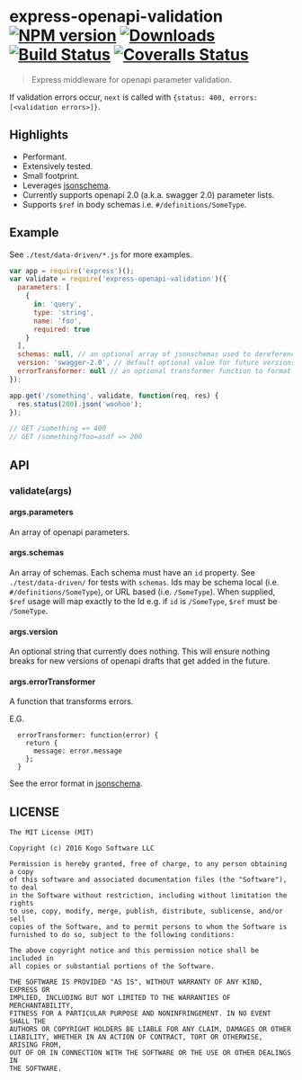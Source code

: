 # express-openapi-validation [![NPM version][npm-image]][npm-url] [![Downloads][downloads-image]][npm-url] [![Build Status][travis-image]][travis-url] [![Coveralls Status][coveralls-image]][coveralls-url]
> Express middleware for openapi parameter validation.

If validation errors occur, `next` is called with `{status: 400, errors: [<validation errors>]}`.

## Highlights

* Performant.
* Extensively tested.
* Small footprint.
* Leverages [jsonschema](https://www.npmjs.com/package/jsonschema).
* Currently supports openapi 2.0 (a.k.a. swagger 2.0) parameter lists.
* Supports `$ref` in body schemas i.e. `#/definitions/SomeType`.

## Example

See `./test/data-driven/*.js` for more examples.

```javascript
var app = require('express')();
var validate = require('express-openapi-validation')({
  parameters: [
    {
      in: 'query',
      type: 'string',
      name: 'foo',
      required: true
    }
  ],
  schemas: null, // an optional array of jsonschemas used to dereference $ref
  version: 'swagger-2.0', // default optional value for future versions of openapi
  errorTransformer: null // an optional transformer function to format errors
});

app.get('/something', validate, function(req, res) {
  res.status(200).json('woohoo');
});

// GET /something => 400
// GET /something?foo=asdf => 200
```

## API

### validate(args)
#### args.parameters

An array of openapi parameters.

#### args.schemas

An array of schemas.  Each schema must have an `id` property.  See `./test/data-driven/`
for tests with `schemas`.  Ids may be schema local (i.e. `#/definitions/SomeType`),
or URL based (i.e. `/SomeType`).  When supplied, `$ref` usage will map exactly to the
Id e.g. if `id` is `/SomeType`, `$ref` must be `/SomeType`.

#### args.version

An optional string that currently does nothing.  This will ensure nothing breaks
for new versions of openapi drafts that get added in the future.

#### args.errorTransformer

A function that transforms errors.

E.G.

```
  errorTransformer: function(error) {
    return {
      message: error.message
    };
  }
```

See the error format in [jsonschema](https://www.npmjs.com/package/jsonschema).

## LICENSE
``````
The MIT License (MIT)

Copyright (c) 2016 Kogo Software LLC

Permission is hereby granted, free of charge, to any person obtaining a copy
of this software and associated documentation files (the "Software"), to deal
in the Software without restriction, including without limitation the rights
to use, copy, modify, merge, publish, distribute, sublicense, and/or sell
copies of the Software, and to permit persons to whom the Software is
furnished to do so, subject to the following conditions:

The above copyright notice and this permission notice shall be included in
all copies or substantial portions of the Software.

THE SOFTWARE IS PROVIDED "AS IS", WITHOUT WARRANTY OF ANY KIND, EXPRESS OR
IMPLIED, INCLUDING BUT NOT LIMITED TO THE WARRANTIES OF MERCHANTABILITY,
FITNESS FOR A PARTICULAR PURPOSE AND NONINFRINGEMENT. IN NO EVENT SHALL THE
AUTHORS OR COPYRIGHT HOLDERS BE LIABLE FOR ANY CLAIM, DAMAGES OR OTHER
LIABILITY, WHETHER IN AN ACTION OF CONTRACT, TORT OR OTHERWISE, ARISING FROM,
OUT OF OR IN CONNECTION WITH THE SOFTWARE OR THE USE OR OTHER DEALINGS IN
THE SOFTWARE.
``````

[downloads-image]: http://img.shields.io/npm/dm/express-openapi-validation.svg
[npm-url]: https://npmjs.org/package/express-openapi-validation
[npm-image]: http://img.shields.io/npm/v/express-openapi-validation.svg

[travis-url]: https://travis-ci.org/kogosoftwarellc/express-openapi-validation
[travis-image]: http://img.shields.io/travis/kogosoftwarellc/express-openapi-validation.svg

[coveralls-url]: https://coveralls.io/r/kogosoftwarellc/express-openapi-validation
[coveralls-image]: http://img.shields.io/coveralls/kogosoftwarellc/express-openapi-validation/master.svg
